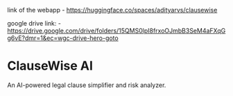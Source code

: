 link of the webapp   -  https://huggingface.co/spaces/adityarvs/clausewise

google drive link: -  https://drive.google.com/drive/folders/15QMS0lpI8frxoOJmbB3SeM4aFXqGg6vE?dmr=1&ec=wgc-drive-hero-goto

# ClauseWise AI
An AI-powered legal clause simplifier and risk analyzer.


